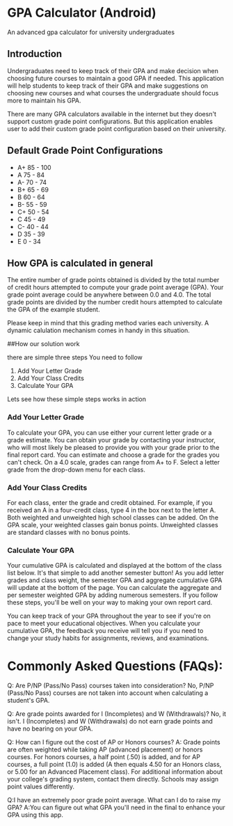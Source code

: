 # GPA Calculator (Android)


An advanced gpa calculator for university undergraduates

## Introduction

Undergraduates need to keep track of their GPA and make decision when choosing future courses to maintain a good GPA if needed. This application will help students to keep track of their GPA and make suggestions on choosing new courses and what courses the undergraduate should focus more to maintain his GPA.

There are many GPA calculators available in the internet but they doesn't support custom grade point configurations. But this application enables user to add their custom grade point configuration based on their university.


## Default Grade Point Configurations

- A+ 85 - 100
- A  75 - 84
- A- 70 - 74
- B+ 65 - 69
- B  60 - 64
- B- 55 - 59
- C+ 50 - 54
- C  45 - 49
- C- 40 - 44
- D  35 - 39
- E  0 - 34

## How GPA is calculated in general

The entire number of grade points obtained is divided by the total number of credit hours attempted to compute your grade point average (GPA). Your grade point average could be anywhere between 0.0 and 4.0. The total grade points are divided by the number credit hours attempted to calculate the GPA of the example student.

Please keep in mind that this grading method varies each university. A dynamic calulation mechanism comes in handy in this situation.

##How our solution work

there are simple three steps You need to follow

1. Add Your Letter Grade
2. Add Your Class Credits
3. Calculate Your GPA

Lets see how these simple steps works in action

### Add Your Letter Grade

To calculate your GPA, you can use either your current letter grade or a grade estimate. You can obtain your grade by contacting your instructor, who will most likely be pleased to provide you with your grade prior to the final report card. You can estimate and choose a grade for the grades you can't check. On a 4.0 scale, grades can range from A+ to F. Select a letter grade from the drop-down menu for each class.

### Add Your Class Credits

For each class, enter the grade and credit obtained. For example, if you received an A in a four-credit class, type 4 in the box next to the letter A. Both weighted and unweighted high school classes can be added. On the GPA scale, your weighted classes gain bonus points. Unweighted classes are standard classes with no bonus points.

### Calculate Your GPA
 
Your cumulative GPA is calculated and displayed at the bottom of the class list below. It's that simple to add another semester button! As you add letter grades and class weight, the semester GPA and aggregate cumulative GPA will update at the bottom of the page. You can calculate the aggregate and per semester weighted GPA by adding numerous semesters. If you follow these steps, you'll be well on your way to making your own report card.

You can keep track of your GPA throughout the year to see if you're on pace to meet your educational objectives. When you calculate your cumulative GPA, the feedback you receive will tell you if you need to change your study habits for assignments, reviews, and examinations.

# Commonly Asked Questions (FAQs):

Q: Are P/NP (Pass/No Pass) courses taken into consideration? No, P/NP (Pass/No Pass) courses are not taken into account when calculating a student's GPA.

Q: Are grade points awarded for I (Incompletes) and W (Withdrawals)? No, it isn't. I (Incompletes) and W (Withdrawals) do not earn grade points and have no bearing on your GPA.

Q: How can I figure out the cost of AP or Honors courses? A: Grade points are often weighted while taking AP (advanced placement) or honors courses. For honors courses, a half point (.50) is added, and for AP courses, a full point (1.0) is added (A then equals 4.50 for an Honors class, or 5.00 for an Advanced Placement class). For additional information about your college's grading system, contact them directly. Schools may assign point values differently.

Q:I have an extremely poor grade point average. What can I do to raise my GPA? A:You can figure out what GPA you'll need in the final to enhance your GPA using this app.

